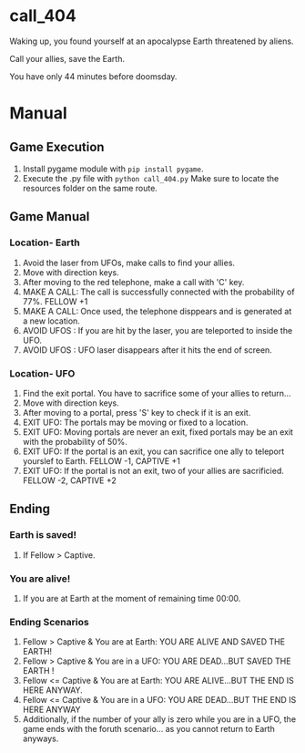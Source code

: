 # call_404

Waking up, you found yourself at an apocalypse Earth threatened by aliens.

Call your allies, save the Earth.

You have only 44 minutes before doomsday.

# Manual

## Game Execution

1. Install pygame module with `pip install pygame`.
2. Execute the .py file with `python call_404.py` Make sure to locate the resources folder on the same route.

## Game Manual

### Location- Earth

1. Avoid the laser from UFOs, make calls to find your allies.
2. Move with direction keys.
3. After moving to the red telephone, make a call with 'C' key.
5. MAKE A CALL: The call is successfully connected with the probability of 77%. FELLOW +1
6. MAKE A CALL: Once used, the telephone disppears and is generated at a new location.
7. AVOID UFOS : If you are hit by the laser, you are teleported to inside the UFO.
8. AVOID UFOS : UFO laser disappears after it hits the end of screen.

### Location- UFO

1. Find the exit portal. You have to sacrifice some of your allies to return...
2. Move with direction keys.
3. After moving to a portal, press 'S' key to check if it is an exit.
4. EXIT UFO: The portals may be moving or fixed to a location.
5. EXIT UFO: Moving portals are never an exit, fixed portals may be an exit with the probability of 50%.
6. EXIT UFO: If the portal is an exit, you can sacrifice one ally to teleport yourslef to Earth. FELLOW -1, CAPTIVE +1
7. EXIT UFO: If the portal is not an exit, two of your allies are sacrificied. FELLOW -2, CAPTIVE +2

## Ending

### Earth is saved!

1. If Fellow > Captive.

### You are alive!

1. If you are at Earth at the moment of remaining time 00:00.

### Ending Scenarios

1. Fellow > Captive & You are at Earth: YOU ARE ALIVE AND SAVED THE EARTH!
2. Fellow > Captive & You are in a UFO: YOU ARE DEAD…BUT SAVED THE EARTH !
3. Fellow <= Captive & You are at Earth: YOU ARE ALIVE…BUT THE END IS HERE ANYWAY.
4. Fellow <= Captive & You are in a UFO: YOU ARE DEAD…BUT THE END IS HERE ANYWAY
5. Additionally, if the number of your ally is zero while you are in a UFO, the game ends with the foruth scenario... as you cannot return to Earth anyways.
